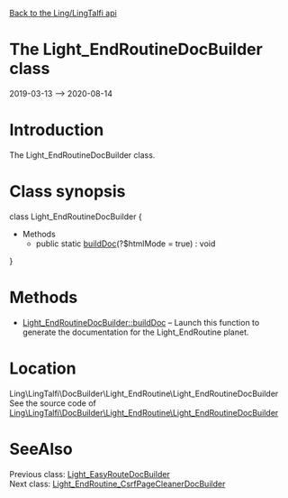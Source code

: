 [Back to the Ling/LingTalfi api](https://github.com/lingtalfi/LingTalfi/blob/master/doc/api/Ling/LingTalfi.md)



The Light_EndRoutineDocBuilder class
================
2019-03-13 --> 2020-08-14






Introduction
============

The Light_EndRoutineDocBuilder class.



Class synopsis
==============


class <span class="pl-k">Light_EndRoutineDocBuilder</span>  {

- Methods
    - public static [buildDoc](https://github.com/lingtalfi/LingTalfi/blob/master/doc/api/Ling/LingTalfi/DocBuilder/Light_EndRoutine/Light_EndRoutineDocBuilder/buildDoc.md)(?$htmlMode = true) : void

}






Methods
==============

- [Light_EndRoutineDocBuilder::buildDoc](https://github.com/lingtalfi/LingTalfi/blob/master/doc/api/Ling/LingTalfi/DocBuilder/Light_EndRoutine/Light_EndRoutineDocBuilder/buildDoc.md) &ndash; Launch this function to generate the documentation for the Light_EndRoutine planet.





Location
=============
Ling\LingTalfi\DocBuilder\Light_EndRoutine\Light_EndRoutineDocBuilder<br>
See the source code of [Ling\LingTalfi\DocBuilder\Light_EndRoutine\Light_EndRoutineDocBuilder](https://github.com/lingtalfi/LingTalfi/blob/master/DocBuilder/Light_EndRoutine/Light_EndRoutineDocBuilder.php)



SeeAlso
==============
Previous class: [Light_EasyRouteDocBuilder](https://github.com/lingtalfi/LingTalfi/blob/master/doc/api/Ling/LingTalfi/DocBuilder/Light_EasyRoute/Light_EasyRouteDocBuilder.md)<br>Next class: [Light_EndRoutine_CsrfPageCleanerDocBuilder](https://github.com/lingtalfi/LingTalfi/blob/master/doc/api/Ling/LingTalfi/DocBuilder/Light_EndRoutine_CsrfPageCleaner/Light_EndRoutine_CsrfPageCleanerDocBuilder.md)<br>
